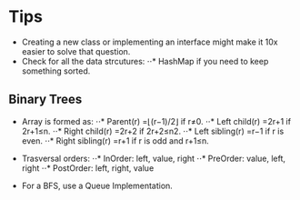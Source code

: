 # Tips

* Creating a new class or implementing an interface might make it 10x easier to solve that question.
* Check for all the data strcutures:
⋅⋅* HashMap if you need to keep something sorted.

## Binary Trees

* Array is formed as:
⋅⋅* Parent(r) =⌊(r−1)/2⌋ if r≠0.
⋅⋅* Left child(r) =2r+1 if 2r+1≤n.
⋅⋅* Right child(r) =2r+2 if 2r+2≤n2.
⋅⋅* Left sibling(r) =r−1 if r is even.
⋅⋅* Right sibling(r) =r+1 if r is odd and r+1≤n.

* Trasversal orders:
⋅⋅* InOrder: left, value, right
⋅⋅* PreOrder: value, left, right
⋅⋅* PostOrder: left, right, value

* For a BFS, use a Queue Implementation. 

 
